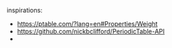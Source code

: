 inspirations:
- https://ptable.com/?lang=en#Properties/Weight
- https://github.com/nickbclifford/PeriodicTable-API
- 